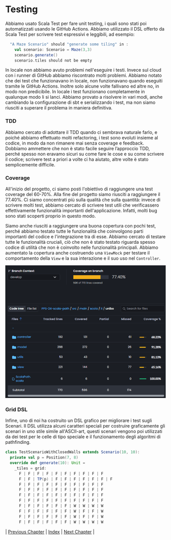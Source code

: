 # Testing

Abbiamo usato Scala Test per fare unit testing, i quali sono stati poi automatizzati usando le GitHub Actions.
Abbiamo utilizzato il DSL offerto da Scala Test per scrivere test espressivi e leggibili, ad esempio: 

```scala
  "A Maze Scenario" should "generate some tiling" in :
    val scenario: Scenario = Maze(3,3)
    scenario.generate()
    scenario.tiles should not be empty
```
In locale non abbiamo avuto problemi nell'eseguire i testi. Invece sul cloud con i runner di GitHub abbiamo riscontrato molti problemi.
Abbiamo notato che dei test che funzionavano in locale, non funzionavano quando eseguiti tramite le GitHub Actions. 
Inoltre solo alcune volte fallivano ed altre no, in modo non predicibile.
In locale i test funzionano completamente in qualunque modo li si lanci.
Abbiamo provato a risolvere in vari modi, anche cambiando la configurazione di sbt e serializzando i test, ma non siamo riusciti a superare il problema in maniera definitiva.

### TDD
Abbiamo cercato di adottare il TDD quando ci sembrava naturale farlo, e poiché abbiamo effettuato molti refactoring, i test sono evoluti insieme al codice, in modo da non rimanere mai senza coverage e feedback. Dobbiamo ammettere che non è stato facile seguire l’approccio TDD, perché spesso non eravamo sicuri su come fare le cose e su come scrivere il codice; scrivere test a priori a volte ci ha aiutato, altre volte è stato semplicemente difficile.

### Coverage
All'inizio del progetto, ci siamo posti l'obiettivo di raggiungere una test coverage del 60-70%. Alla fine del progetto siamo riusciti a raggiungere il 77.40%.
Ci siamo concentrati più sulla qualità che sulla quantità: invece di scrivere molti test, abbiamo cercato di scrivere test utili che verificassero effettivamente funzionalità importanti dell'applicazione. Infatti, molti bug sono stati scoperti proprio in questo modo. 

Siamo anche riusciti a raggiungere una buona copertura con pochi test, perché abbiamo testato tutte le funzionalità che coinvolgono parti importanti del codice e l'integrazione tra di esse. Abbiamo cercato di testare tutte le funzionalità cruciali, ciò che non è stato testato riguarda spesso codice di utilità che non è coinvolto nelle funzionalità principali.
Abbiamo aumentato la copertura anche costruendo una `ViewMock` per testare il comportamento della `View` e la sua interazione e il suo uso nel `Controller`.

<p align="center">
  <img src="../resources/coverage.png" alt="Coverage" title="Coverage" />
</p>

### Grid DSL
Infine, uno di noi ha costruito un DSL grafico per migliorare i test sugli Scenari. Il DSL utilizza alcuni caratteri speciali per costruire graficamente gli scenari in uno stile simile all'ASCII-art, questi scenari vengono poi utilizzati da dei test per le celle di tipo  speciale e il funzionamento degli algoritmi di pathfinding. 

```scala
class TestScenarioWithClosedWalls extends Scenario(10, 10):
  private val p = Position(7, 8)
  override def generate(10): Unit =
    _tiles = grid:
      F | F | F | F | F | F | F | F | F | F
      F | F | TP(p) | F | F | F | F | F | F | F
      F | F | F | F | F | F | F | F | F | F
      F | F | F | F | F | F | F | F | F | F
      F | F | F | F | F | F | F | F | F | F
      F | F | F | F | F | F | F | F | F | F
      F | F | F | F | F | F | W | W | W | W
      F | F | F | F | F | F | W | F | F | W
      F | F | F | F | F | F | W | F | F | W
      F | F | F | F | F | F | W | W | W | W
```


| [Previous Chapter](../6-implementation/index.md) | [Index](../index.md) | [Next Chapter](../8-process/index.md) |
